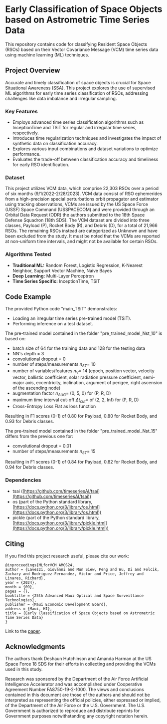 # Early Classification of Space Objects based on Astrometric Time Series Data

This repository contains code for classifying Resident Space Objects (RSOs) based on their Vector Covariance Message (VCM) time series data using machine learning (ML) techniques. 

## Project Overview

Accurate and timely classification of space objects is crucial for Space Situational Awareness (SSA). This project explores the use of supervised ML algorithms for early time series classification of RSOs, addressing challenges like data imbalance and irregular sampling.

### Key Features

- Employs advanced time series classification algorithms such as InceptionTime and TSiT for regular and irregular time series, respectively.
- Introduces time regularization techniques and investigates the impact of synthetic data on classification accuracy.
- Explores various input combinations and dataset variations to optimize performance. 
- Evaluates the trade-off between classification accuracy and timeliness for early RSO identification.

### Dataset

This project utilizes VCM data, which comprise 22,303 RSOs over a period of six months (9/1/2022-2/28/2023). VCM data consist of RSO ephemerides from a high-precision special perturbations orbit propagator and estimator using tracking observations, VCMs are issued by the US Space Force (USSF) Space Command (USSPACECOM) and were provided through an Orbital Data Request (ODR) the authors submitted to the 18th Space Defense Squadron (18th SDS). The VCM dataset are divided into three classes, Payload (P), Rocket Body (R), and Debris (D), for a total of 21,966 RSOs. The remaining RSOs instead are categorized as Unknown and have been excluded from the study. It must be noted that the VCMs are reported at non-uniform time intervals, and might not be available for certain RSOs.

### Algorithms Tested

- **Traditional ML:** Random Forest, Logistic Regression, K-Nearest Neighbor, Support Vector Machine, Naive Bayes
- **Deep Learning:** Multi-Layer Perceptron
- **Time Series Specific:** InceptionTime, TSiT

## Code Example 

The provided Python code "main_TSiT" demonstrates:
* Loading an irregular time series pre-trained model (TSiT).
* Performing inference on a test dataset. 

The pre-trained model contained in the folder "pre_trained_model_Nst_10" is based on:
* batch size of 64 for the training data and 128 for the testing data
* NN's depth = 3
* convolutional dropout = 0
* number of steps/measurements $n_{ST} =$ 10 
* number of variables/features $n_{V} =$ 14 (epoch, position vector, velocity vector, ballistic coefficient, solar radiation pressure coefficient, semi-major axis, eccentricity, inclination, argument of perigee, right ascension of the ascending node)
* augmentation factor $n_{AUG} =$ (0, 5, 0) for (P, R, D)
* maximum time interval cut-off $\Delta t_{cut} =$ of (2, 2, Inf) for (P, R, D)
* Cross-Entropy Loss Flat as loss function

Resulting in F1 scores (0-1) of 0.80 for Payload, 0.80 for Rocket Body, and 0.93 for Debris classes.

The pre-trained model contained in the folder "pre_trained_model_Nst_15" differs from the previous one for:
* convolutional dropout = 0.01
* number of steps/measurements $n_{ST} =$ 15 

Resulting in F1 scores (0-1) of 0.84 for Payload, 0.82 for Rocket Body, and 0.94 for Debris classes.

### Dependencies

- tsai ([https://github.com/timeseriesAI/tsai](https://github.com/timeseriesAI/tsai))
- os (part of the Python standard library, [https://docs.python.org/3/library/os.html](https://docs.python.org/3/library/os.html))
- pickle (part of the Python standard library, [https://docs.python.org/3/library/pickle.html](https://docs.python.org/3/library/pickle.html))

## Citing

If you find this project research useful, please cite our work:

```
@inproceedings{MLforVCM_AMOS24,
author = {Lavezzi, Giovanni and Mun Siew, Peng and Wu, Di and Folcik, Zachary and Rodriguez-Fernandez, Victor and Price, Jeffrey and Linares, Richard},
year = {2024},
month = {09},
pages = {},
booktitle = {25th Advanced Maui Optical and Space Surveillance Technologies},
publisher = {Maui Economic Development Board},
address = {Maui, HI},
title = {Early Classification of Space Objects based on Astrometric Time Series Data}
}
```

Link to the [paper](https://www.researchgate.net/publication/384042830_Early_Classification_of_Space_Objects_based_on_Astrometric_Time_Series_Data).

## Acknowledgments

The authors thank Deshaun Hutchinson and Amanda Harman at the US Space Force 18 SDS for their efforts in collecting and providing the VCMs used in this study. 

Research was sponsored by the Department of the Air Force Artificial Intelligence Accelerator and was accomplished under Cooperative Agreement Number FA8750-19-2-1000. The views and conclusions contained in this document are those of the authors and should not be interpreted as representing the official policies, either expressed or implied, of the Department of the Air Force or the U.S. Government. The U.S. Government is authorized to reproduce and distribute reprints for Government purposes notwithstanding any copyright notation herein.

